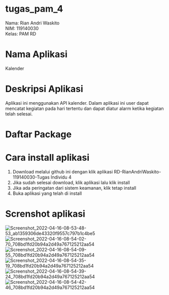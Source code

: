 # tugas_pam_4
Nama: Rian Andri Waskito </br>
NIM: 119140030 </br>
Kelas: PAM RD </br>

# Nama Aplikasi
Kalender

# Deskripsi Aplikasi
Aplikasi ini menggunakan API kalender. Dalam aplikasi ini user dapat mencatat kegiatan pada hari tertentu dan dapat diatur alarm ketika kegiatan telah selesai.

# Daftar Package

# Cara install aplikasi
1. Download melalui github ini dengan klik aplikasi RD-RianAndriWaskito-119140030-Tugas Individu 4 </br>
2. Jika sudah selesai download, klik aplikasi lalu klik install
3. Jika ada peringatan dari sistem keamanan, klik tetap install
4. Buka aplikasi yang telah di install

# Screnshot aplikasi
![Screenshot_2022-04-16-08-53-48-53_ab1359306de43320f9557c797b1c4be5](https://user-images.githubusercontent.com/82927821/163670368-ba6ded82-f8c2-4e14-9b07-a7c05fd97eaf.jpg)
![Screenshot_2022-04-16-08-54-02-70_708bd1fd20b94a2d49a767125212aa54](https://user-images.githubusercontent.com/82927821/163670381-5481184c-a3b7-446e-a7cf-56c3973b0003.jpg)
![Screenshot_2022-04-16-08-54-09-55_708bd1fd20b94a2d49a767125212aa54](https://user-images.githubusercontent.com/82927821/163670382-5cabe404-7286-497d-8982-e1f34203f60a.jpg)
![Screenshot_2022-04-16-08-54-35-19_708bd1fd20b94a2d49a767125212aa54](https://user-images.githubusercontent.com/82927821/163670386-57ae3164-3a67-4810-8a58-f60766bf867b.jpg)
![Screenshot_2022-04-16-08-54-39-24_708bd1fd20b94a2d49a767125212aa54](https://user-images.githubusercontent.com/82927821/163670393-6dfd9cb8-e635-4bdd-8acd-b3b1e7d0b268.jpg)
![Screenshot_2022-04-16-08-54-42-46_708bd1fd20b94a2d49a767125212aa54](https://user-images.githubusercontent.com/82927821/163670398-eb7bcd3b-3ef0-499b-991b-05f0ae7bdb8c.jpg)


